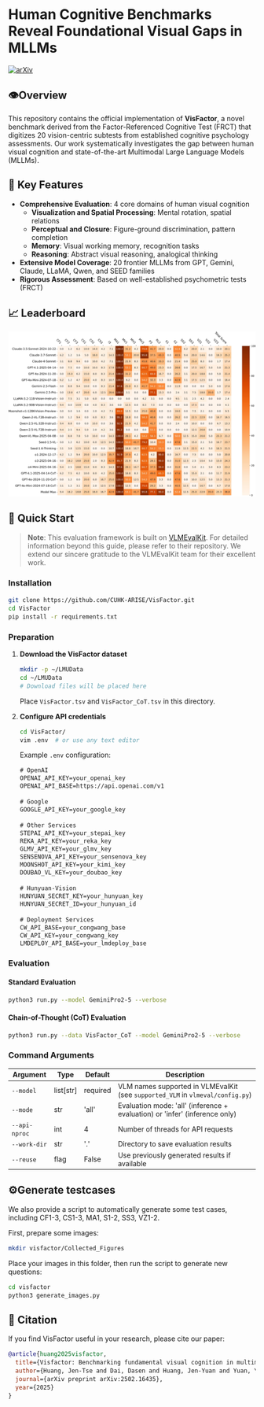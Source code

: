 # Human Cognitive Benchmarks Reveal Foundational Visual Gaps in MLLMs

[![arXiv](https://img.shields.io/badge/arXiv-2502.16435-b31b1b.svg)](https://arxiv.org/abs/2502.16435)

## 👁️Overview

This repository contains the official implementation of **VisFactor**, a novel benchmark derived from the Factor-Referenced Cognitive Test (FRCT) that digitizes 20 vision-centric subtests from established cognitive psychology assessments. Our work systematically investigates the gap between human visual cognition and state-of-the-art Multimodal Large Language Models (MLLMs).

## 🎯 Key Features

- **Comprehensive Evaluation**: 4 core domains of human visual cognition
  - **Visualization and Spatial Processing**: Mental rotation, spatial relations
  - **Perceptual and Closure**: Figure-ground discrimination, pattern completion
  - **Memory**: Visual working memory, recognition tasks
  - **Reasoning**: Abstract visual reasoning, analogical thinking
- **Extensive Model Coverage**: 20 frontier MLLMs from GPT, Gemini, Claude, LLaMA, Qwen, and SEED families
- **Rigorous Assessment**: Based on well-established psychometric tests (FRCT)

## 📈 Leaderboard

![VisFactor Leaderboard](./Leaderboard.jpg)

## 🚀 Quick Start

> **Note**: This evaluation framework is built on [VLMEvalKit](https://github.com/open-compass/VLMEvalKit/tree/main). For detailed information beyond this guide, please refer to their repository. We extend our sincere gratitude to the VLMEvalKit team for their excellent work.

### Installation

```bash
git clone https://github.com/CUHK-ARISE/VisFactor.git
cd VisFactor
pip install -r requirements.txt
```

### Preparation

1. **Download the VisFactor dataset**

   ```bash
   mkdir -p ~/LMUData
   cd ~/LMUData
   # Download files will be placed here
   ```

   Place `VisFactor.tsv` and `VisFactor_CoT.tsv` in this directory.

2. **Configure API credentials**

   ```bash
   cd VisFactor/
   vim .env  # or use any text editor
   ```

   Example `.env` configuration:

   ```
   # OpenAI
   OPENAI_API_KEY=your_openai_key
   OPENAI_API_BASE=https://api.openai.com/v1
   
   # Google
   GOOGLE_API_KEY=your_google_key
   
   # Other Services
   STEPAI_API_KEY=your_stepai_key
   REKA_API_KEY=your_reka_key
   GLMV_API_KEY=your_glmv_key
   SENSENOVA_API_KEY=your_sensenova_key
   MOONSHOT_API_KEY=your_kimi_key
   DOUBAO_VL_KEY=your_doubao_key
   
   # Hunyuan-Vision
   HUNYUAN_SECRET_KEY=your_hunyuan_key
   HUNYUAN_SECRET_ID=your_hunyuan_id
   
   # Deployment Services
   CW_API_BASE=your_congwang_base
   CW_API_KEY=your_congwang_key
   LMDEPLOY_API_BASE=your_lmdeploy_base
   ```

### Evaluation

#### Standard Evaluation

```bash
python3 run.py --model GeminiPro2-5 --verbose
```

#### Chain-of-Thought (CoT) Evaluation

```bash
python3 run.py --data VisFactor_CoT --model GeminiPro2-5 --verbose
```

### Command Arguments

| Argument      | Type      | Default  | Description                                                  |
| ------------- | --------- | -------- | ------------------------------------------------------------ |
| `--model`     | list[str] | required | VLM names supported in VLMEvalKit (see `supported_VLM` in `vlmeval/config.py`) |
| `--mode`      | str       | 'all'    | Evaluation mode: 'all' (inference + evaluation) or 'infer' (inference only) |
| `--api-nproc` | int       | 4        | Number of threads for API requests                           |
| `--work-dir`  | str       | '.'      | Directory to save evaluation results                         |
| `--reuse`     | flag      | False    | Use previously generated results if available                |

## ⚙️Generate testcases

We also provide a script to automatically generate some test cases, including CF1-3, CS1-3, MA1, S1-2, SS3, VZ1-2.

First, prepare some images:

```bash
mkdir visfactor/Collected_Figures
```

Place your images in this folder, then run the script to generate new questions:

```bash
cd visfactor
python3 generate_images.py
```

## 📄 Citation

If you find VisFactor useful in your research, please cite our paper:

```bibtex
@article{huang2025visfactor,
  title={Visfactor: Benchmarking fundamental visual cognition in multimodal large language models},
  author={Huang, Jen-Tse and Dai, Dasen and Huang, Jen-Yuan and Yuan, Youliang and Liu, Xiaoyuan and Wang, Wenxuan and Jiao, Wenxiang and He, Pinjia and Tu, Zhaopeng},
  journal={arXiv preprint arXiv:2502.16435},
  year={2025}
}
```
